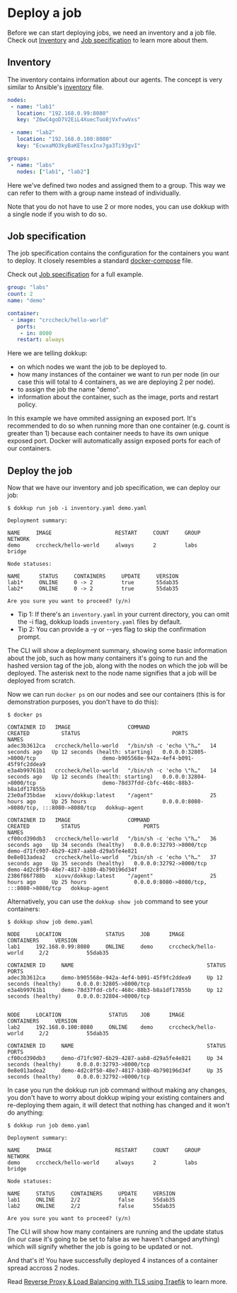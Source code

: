# Deploy a job
Before we can start deploying jobs, we need an inventory and a job file. Check out [Inventory](inventory.md) and [Job specification](job.md) to learn more about them.

## Inventory
The inventory contains information about our agents. The concept is very similar to Ansible's [inventory](https://docs.ansible.com/ansible/latest/inventory_guide/intro_inventory.html) file.

```yaml title="inventory.yaml"
nodes:
 - name: "lab1"
   location: "192.168.0.99:8080"
   key: "Z6wC4goD7V2EiL4XuecTuo8jVxfvwVxs"

 - name: "lab2"
   location: "192.168.0.100:8080"
   key: "EcwxaMO3kyBaKETesxInx7ga3Ti93gvI"

groups:
 - name: "labs"
   nodes: ["lab1", "lab2"]
```

Here we've defined two nodes and assigned them to a group. This way we can refer to them with a group name instead of individually. 

Note that you do not have to use 2 or more nodes, you can use dokkup with a single node if you wish to do so.


## Job specification
The job specification contains the configuration for the containers you want to deploy. It closely resembles a standard [docker-compose](https://docs.docker.com/compose) file.

Check out [Job specification](job.md) for a full example.

```yaml title="demo.yaml"
group: "labs"
count: 2
name: "demo"

container:
 - image: "crccheck/hello-world"
   ports:
    - in: 8000
   restart: always 
```

Here we are telling dokkup:

- on which nodes we want the job to be deployed to.
- how many instances of the container we want to run per node (in our case this will total to 4 containers, as we are deploying 2 per node).
- to assign the job the name "demo". 
- information about the container, such as the image, ports and restart policy. 

In this example we have ommited assigning an exposed port. It's recommended to do so when running more than one container (e.g. count is greater than 1) because each container needs to have its own unique exposed port. Docker will automatically assign exposed ports for each of our containers.

## Deploy the job
Now that we have our inventory and job specification, we can deploy our job:


```
$ dokkup run job -i inventory.yaml demo.yaml
```

```
Deployment summary:

NAME     IMAGE                    RESTART     COUNT     GROUP     NETWORK
demo     crccheck/hello-world     always      2         labs      bridge

Node statuses:

NAME      STATUS     CONTAINERS     UPDATE     VERSION
lab1*     ONLINE     0 -> 2         true       55dab35
lab2*     ONLINE     0 -> 2         true       55dab35

Are you sure you want to proceed? (y/n)
```

- Tip 1: If there's an `inventory.yaml` in your current directory, you can omit the -i flag, dokkup loads `inventory.yaml` files by default.
- Tip 2: You can provide a -y or --yes flag to skip the confirmation prompt.

The CLI will show a deployment summary, showing some basic information about the job, such as how many containers it's going to run and the hashed version tag of the job, along with the nodes on which the job will be deployed. The asterisk next to the node name signifies that a job will be deployed from scratch.

Now we can run `docker ps` on our nodes and see our containers (this is for demonstration purposes, you don't have to do this):
```
$ docker ps
```

```title="lab1"
CONTAINER ID   IMAGE                  COMMAND                   CREATED          STATUS                             PORTS                                       NAMES
adec3b3612ca   crccheck/hello-world   "/bin/sh -c 'echo \"h…"   14 seconds ago   Up 12 seconds (health: starting)   0.0.0.0:32805->8000/tcp                     demo-b905568e-942a-4ef4-b091-45f9fc2ddea9
e3a4b99761b1   crccheck/hello-world   "/bin/sh -c 'echo \"h…"   14 seconds ago   Up 12 seconds (health: starting)   0.0.0.0:32804->8000/tcp                     demo-78d37fdd-cbfc-468c-88b3-b8a1df17855b
23e0af35bdae   xiovv/dokkup:latest    "/agent"                  25 hours ago     Up 25 hours                        0.0.0.0:8080->8080/tcp, :::8080->8080/tcp   dokkup-agent
```
```title="lab2"
CONTAINER ID   IMAGE                  COMMAND                   CREATED          STATUS                    PORTS                                       NAMES
cf00cd390db3   crccheck/hello-world   "/bin/sh -c 'echo \"h…"   36 seconds ago   Up 34 seconds (healthy)   0.0.0.0:32793->8000/tcp                     demo-d71fc907-6b29-4287-aab8-d29a5fe4e821
0e8e013adea2   crccheck/hello-world   "/bin/sh -c 'echo \"h…"   37 seconds ago   Up 35 seconds (healthy)   0.0.0.0:32792->8000/tcp                     demo-4d2c8f50-48e7-4817-b380-4b790196d34f
2386f86f788b   xiovv/dokkup:latest    "/agent"                  25 hours ago     Up 25 hours               0.0.0.0:8080->8080/tcp, :::8080->8080/tcp   dokkup-agent
```

Alternatively, you can use the `dokkup show job` command to see your containers:
```
$ dokkup show job demo.yaml
```
```
NODE     LOCATION              STATUS     JOB      IMAGE                    CONTAINERS     VERSION
lab1     192.168.0.99:8080     ONLINE     demo     crccheck/hello-world     2/2            55dab35

CONTAINER ID     NAME                                          STATUS                      PORTS
adec3b3612ca     demo-b905568e-942a-4ef4-b091-45f9fc2ddea9     Up 12 seconds (healthy)     0.0.0.0:32805->8000/tcp
e3a4b99761b1     demo-78d37fdd-cbfc-468c-88b3-b8a1df17855b     Up 12 seconds (healthy)     0.0.0.0:32804->8000/tcp


NODE     LOCATION               STATUS    JOB      IMAGE                    CONTAINERS     VERSION
lab2     192.168.0.100:8080     ONLINE    demo     crccheck/hello-world     2/2            55dab35

CONTAINER ID     NAME                                          STATUS                      PORTS
cf00cd390db3     demo-d71fc907-6b29-4287-aab8-d29a5fe4e821     Up 34 seconds (healthy)     0.0.0.0:32793->8000/tcp
0e8e013adea2     demo-4d2c8f50-48e7-4817-b380-4b790196d34f     Up 35 seconds (healthy)     0.0.0.0:32792->8000/tcp
```

In case you run the dokkup run job command without making any changes, you don't have to worry about dokkup wiping your existing containers and re-deploying them again, it will detect that nothing has changed and it won't do anything:
```
$ dokkup run job demo.yaml
```
```
Deployment summary:

NAME     IMAGE                    RESTART     COUNT     GROUP     NETWORK
demo     crccheck/hello-world     always      2         labs      bridge

Node statuses:

NAME     STATUS     CONTAINERS     UPDATE     VERSION
lab1     ONLINE     2/2            false      55dab35
lab2     ONLINE     2/2            false      55dab35

Are you sure you want to proceed? (y/n) 
```

The CLI will show how many containers are running and the update status (in our case it's going to be set to false as we haven't changed anything) which will signify whether the job is going to be updated or not.

And that's it! You have successfully deployed 4 instances of a container spread accross 2 nodes. 

Read [Reverse Proxy & Load Balancing with TLS using Traefik](examples/traefik.md) to learn more. 

